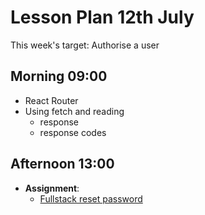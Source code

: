 # Lesson Plan 12th July

This week's target: Authorise a user

## Morning 09:00

+ React Router
+ Using fetch and reading 
    - response
    - response codes

## Afternoon 13:00

+ **Assignment**:
    - [Fullstack reset password](https://github.com/FrancoSpeziali/fullstack-reset-password)